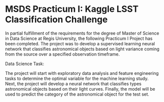 # MSDS Practicum I: Kaggle LSST Classification Challenge

In partial fulfillment of the requirements for the degree of Master of Science in Data Science at Regis University, 
the following Practicum I Project has been completed. 
The project was to develop a supervised learning neural network that classifies astronomical objects based on 
light variance coming from the source over a specified observation timeframe.

Data Science Task:

The project will start with exploratory data analysis and feature engineering tasks to determine the optimal variable for 
the machine learning study. Next, the project will develop a neural network that classifies types astronomical objects 
based on their light curves. Finally, the model will be used to predict the category of the astronomical object for the test set. 
